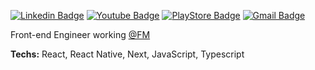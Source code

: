 [![Linkedin Badge](https://img.shields.io/badge/-hdalmora-blue?style=flat&logo=Linkedin&logoColor=white&link=https://www.linkedin.com/in/hdalmora/)](https://www.linkedin.com/in/hdalmora/) [![Youtube Badge](https://img.shields.io/badge/-Henrique%20Dal%20Mora-red?style=flat&labelColor=red&logo=Youtube&link=https://www.youtube.com/channel/UCprZCa_GMFQZx37aWNSuvFA/)](https://www.youtube.com/channel/UCprZCa_GMFQZx37aWNSuvFA/) [![PlayStore Badge](https://img.shields.io/badge/My%20Apps%20in-Google%20Play%20Store-green?style=flat&logo=android&logoColor=white&link=https://play.google.com/store/apps/developer?id=Henrique+Dal+Mora&hl=pt_BR/)](https://play.google.com/store/apps/developer?id=Henrique+Dal+Mora&hl=pt_BR/) [![Gmail Badge](https://img.shields.io/badge/-hdalmora.dev@gmail.com-c14438?style=flat&logo=Gmail&logoColor=white&link=mailto:hdalmora.dev@gmail.com)](mailto:hdalmora.dev@gmail.com)

Front-end Engineer working [@FM](https://www.linkedin.com/company/fm-co/mycompany/)

**Techs:** React, React Native, Next, JavaScript, Typescript
